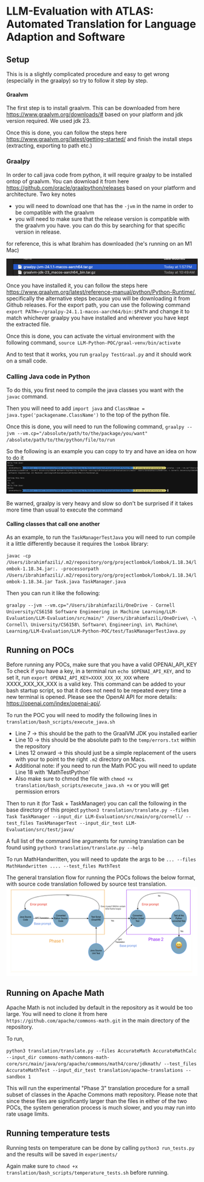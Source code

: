 # LLM-Evaluation with ATLAS: Automated Translation for Language Adaption and Software

## Setup

This is is a slightly complicated procedure and easy to get wrong (especially in the graalpy) so try to follow it step by step.

#### Graalvm

The first step is to install graalvm. This can be downloaded from here https://www.graalvm.org/downloads/# based on your platform and jdk version required. We used jdk 23.

Once this is done, you can follow the steps here https://www.graalvm.org/latest/getting-started/ and finish the install steps (extracting, exporting to path etc.)

### Graalpy

In order to call java code from python, it will require graalpy to be installed ontop of graalvm. You can download it from here https://github.com/oracle/graalpython/releases based on your platform and architecture. Two key notes

- you will need to download one that has the `-jvm` in the name in order to be compatible with the graalvm
- you will need to make sure that the release version is compatible with the graalvm you have. you can do this by searching for that specific version in release.

for reference, this is what Ibrahim has downloaded (he's running on an M1 Mac)

![alt text](image.png)

Once you have installed it, you can follow the steps here https://www.graalvm.org/latest/reference-manual/python/Python-Runtime/, specifically the alternative steps because you will be downloading it from Github releases.
For the export path, you can use the following command `export PATH=~/graalpy-24.1.1-macos-aarch64/bin:$PATH` and change it to match whichever graalpy you have installed and wherever you have kept the extracted file.

Once this is done, you can activate the virtual environment with the following command, `source LLM-Python-POC/graal-venv/bin/activate`

And to test that it works, you run `graalpy TestGraal.py` and it should work on a small code.

### Calling Java code in Python

To do this, you first need to compile the java classes you want with the `javac` command. 

Then you will need to add `import java` and `ClassNmae = java.type('packagename.ClassName')` to the top of the python file. 

Once this is done, you will need to run the following command,
`graalpy --jvm --vm.cp="/absolute/path/to/the/package/you/want" /absolute/path/to/the/python/file/to/run`

So the following is an example you can copy to try and have an idea on how to do it
![alt text](image-1.png) 

Be warned, graalpy is very heavy and slow so don't be surprised if it takes more time than usual to execute the command

#### Calling classes that call one another

As an example, to run the `TaskManagerTestJava` you will need to run compile it a little differently because it requires the `lombok` library:

`javac -cp /Users/ibrahimfazili/.m2/repository/org/projectlombok/lombok/1.18.34/lombok-1.18.34.jar:. -processorpath /Users/ibrahimfazili/.m2/repository/org/projectlombok/lombok/1.18.34/lombok-1.18.34.jar Task.java TaskManager.java`

Then you can run it like the following:

`graalpy --jvm --vm.cp="/Users/ibrahimfazili/OneDrive - Cornell University/CS6158 Software Engineering in Machine Learning/LLM-Evaluation/LLM-Evaluation/src/main/" /Users/ibrahimfazili/OneDrive\ -\ Cornell\ University/CS6158\ Software\ Engineering\ in\ Machine\ Learning/LLM-Evaluation/LLM-Python-POC/test/TaskManagerTestJava.py`

## Running on POCs

Before running any POCs, make sure that you have a valid OPENAI_API_KEY
To check if you have a key, in a terminal run `echo $OPENAI_API_KEY`, and to set it, run
`export OPENAI_API_KEY=XXXX_XXX_XX_XXX` where XXXX_XXX_XX_XXX is a valid key.
This command can be added to your bash startup script, so that it does not need to be repeated every time a new terminal is opened.
Please see the OpenAI API for more details: https://openai.com/index/openai-api/.


To run the POC you will need to modify the following lines in `translation/bash_scripts/execute_java.sh`
- Line 7 -> this should be the path to the GraalVM JDK you installed earlier
- Line 10 -> this should be the absolute path to the `temp/errors.txt` within the repository
- Lines 12 onward -> this should just be a simple replacement of the users with your to point to the right `.m2` directory on Macs.
- Additional note: if you need to run the Math POC you will need to update Line 18 with 'MathTestPython'
- Also make sure to chmod the file with `chmod +x translation/bash_scripts/execute_java.sh +x` or you will get permission errors


Then to run it (for Task + TaskManager) you can call the following in the base directory of this project
`python3 translation/translate.py --files Task TaskManager --input_dir LLM-Evaluation/src/main/org/cornell/ --test_files TaskManagerTest --input_dir_test LLM-Evaluation/src/test/java/`

A full list of the command line arguments for running translation can be found using
`python3 translation/translate.py --help`

To run MathHandwritten, you will need to update the args to be `... --files MathHandwritten .... --test_files MathTest`

The general translation flow for running the POCs follows the below format, with source code translation followed by source test translation.
![system diagram](system%20diagram.png)
## Running on Apache Math

Apache Math is not included by default in the repository as it would be too large. You will need to clone it from here `https://github.com/apache/commons-math.git` in the main directory of the repository.

To run,

`python3 translation/translate.py --files AccurateMath AccurateMathCalc  --input_dir commons-math/commons-math-core/src/main/java/org/apache/commons/math4/core/jdkmath/ --test_files AccurateMathTest --input_dir_test translation/apache-translations --sandbox 1`

This will run the experimental "Phase 3" translation procedure for a small subset of classes in the Apache Commons math repository.
Please note that since these files are significantly larger than the files in either of the two POCs, the system generation process is much slower, and you may run into rate usage limits.


## Running temperature tests
Running tests on temperature can be done by calling 
`python3 run_tests.py` and the results will be saved in `experiments/`

Again make sure to `chmod +x translation/bash_scripts/temperature_tests.sh` before running.
